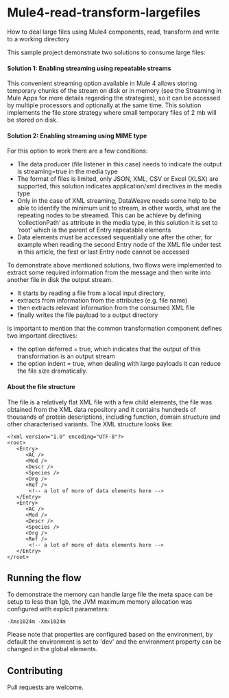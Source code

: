 # Mule4-read-transform-largefiles
How to deal large files using Mule4 components, read, transform and write to a working directory

This sample project demonstrate two solutions to consume large files:

#### Solution 1: Enabling streaming using repeatable streams
This convenient streaming option available in Mule 4 allows storing temporary chunks of the stream on disk or in memory (see the Streaming in Mule Apps for more details regarding the strategies), so it can be accessed by multiple processors and optionally at the same time. This solution implements the file store strategy where small temporary files of 2 mb will be stored on disk.

#### Solution 2: Enabling streaming using MIME type 
For this option to work there are a few conditions:

- The data producer (file listener in this case) needs to indicate the output is streaming=true in the media type
- The format of files is limited, only JSON, XML, CSV or Excel (XLSX) are supported, this solution indicates application/xml directives in the media type
- Only in the case of XML streaming, DataWeave needs some help to be able to identify the minimum unit to stream, in other words, what are the repeating nodes to be streamed. This can be achieve by defining ‘collectionPath’ as attribute in the media type, in this solution it is set to ‘root’ which is the parent of Entry repeatable elements
- Data elements must be accessed sequentially one after the other, for example when reading the second Entry node of the XML file under test in this article, the first or last Entry node cannot be accessed

To demonstrate above mentioned solutions, two flows were implemented to extract some required information from the message and then write into another file in disk the output stream.
- It starts by reading a file from a local input directory,
- extracts from information from the attributes (e.g. file name)
- then extracts relevant information from the consumed XML file
- finally writes the file payload to a output directory

Is important to mention that the common transformation component defines two important directives:
- the option deferred = true, which indicates that the output of this transformation is an output stream
- the option indent = true, when dealing with large payloads it can reduce the file size dramatically.

#### About the file structure

The file is a relatively flat XML file with a few child elements, the file was obtained from the XML data repository and it contains hundreds of thousands of protein descriptions, including function, domain structure and other characterised variants. The XML structure looks like:


```
<?xml version="1.0" encoding="UTF-8"?>
<root>
   <Entry>
      <AC />
      <Mod />
      <Descr />
      <Species />
      <Org />
      <Ref />
       <!-- a lot of more of data elements here -->
   </Entry>
   <Entry>
      <AC />
      <Mod />
      <Descr />
      <Species />
      <Org />
      <Ref />
       <!-- a lot of more of data elements here -->
   </Entry>
</root>
```

## Running the flow

To demonstrate the memory can handle large file the meta space can be setup to less than 1gb, the JVM maximum memory allocation was configured with explicit parameters:

`
-Xms1024m -Xmx1024m
`

Please note that properties are configured based on the environment, by default the environment is set to 'dev' and the environment property can be changed in the global elements.
## Contributing
Pull requests are welcome.
